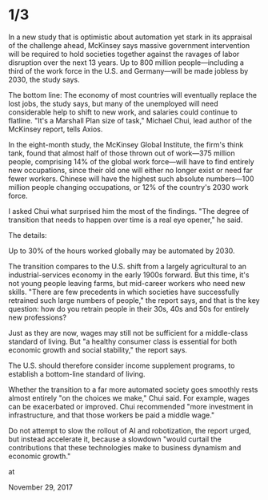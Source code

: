 # 1/3
In a new study that is optimistic about automation yet stark in its appraisal of the challenge ahead, McKinsey says massive government intervention will be required to hold societies together against the ravages of labor disruption over the next 13 years. Up to 800 million people—including a third of the work force in the U.S. and Germany—will be made jobless by 2030, the study says.

The bottom line: The economy of most countries will eventually replace the lost jobs, the study says, but many of the unemployed will need considerable help to shift to new work, and salaries could continue to flatline. "It's a Marshall Plan size of task," Michael Chui, lead author of the McKinsey report, tells Axios.

In the eight-month study, the McKinsey Global Institute, the firm's think tank, found that almost half of those thrown out of work—375 million people, comprising 14% of the global work force—will have to find entirely new occupations, since their old one will either no longer exist or need far fewer workers. Chinese will have the highest such absolute numbers—100 million people changing occupations, or 12% of the country's 2030 work force.

I asked Chui what surprised him the most of the findings. "The degree of transition that needs to happen over time is a real eye opener," he said.

The details:

Up to 30% of the hours worked globally may be automated by 2030.

The transition compares to the U.S. shift from a largely agricultural to an industrial-services economy in the early 1900s forward. But this time, it's not young people leaving farms, but mid-career workers who need new skills. "There are few precedents in which societies have successfully retrained such large numbers of people," the report says, and that is the key question: how do you retrain people in their 30s, 40s and 50s for entirely new professions?

Just as they are now, wages may still not be sufficient for a middle-class standard of living. But "a healthy consumer class is essential for both economic growth and social stability," the report says.

The U.S. should therefore consider income supplement programs, to establish a bottom-line standard of living.

Whether the transition to a far more automated society goes smoothly rests almost entirely "on the choices we make," Chui said. For example, wages can be exacerbated or improved. Chui recommended "more investment in infrastructure, and that those workers be paid a middle wage."

Do not attempt to slow the rollout of AI and robotization, the report urged, but instead accelerate it, because a slowdown "would curtail the contributions that these technologies make to business dynamism and economic growth."







at

November 29, 2017
















